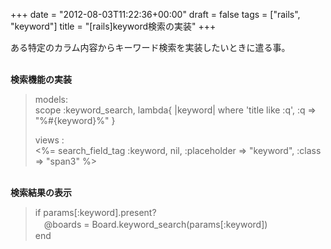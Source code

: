 +++
date = "2012-08-03T11:22:36+00:00"
draft = false
tags = ["rails", "keyword"]
title = "[rails]keyword検索の実装"
+++
<p>ある特定のカラム内容からキーワード検索を実装したいときに遣る事。</p>&#13;
<p><br /><strong>検索機能の実装</strong></p>&#13;
<blockquote>&#13;
<p>models: <br />scope :keyword_search, lambda{ |keyword| where 'title like :q', :q =&gt; "%#{keyword}%" }</p>&#13;
&#13;
<p>views : <br />&lt;%= search_field_tag :keyword, nil, :placeholder =&gt; "keyword", :class =&gt; "span3" %&gt;</p>&#13;
</blockquote>&#13;
&#13;
<p><br /><strong>検索結果の表示</strong> </p>&#13;
&#13;
<blockquote>&#13;
<p>if params[:keyword].present?<br />　@boards = Board.keyword_search(params[:keyword])<br />end </p>&#13;
</blockquote>&#13;
 